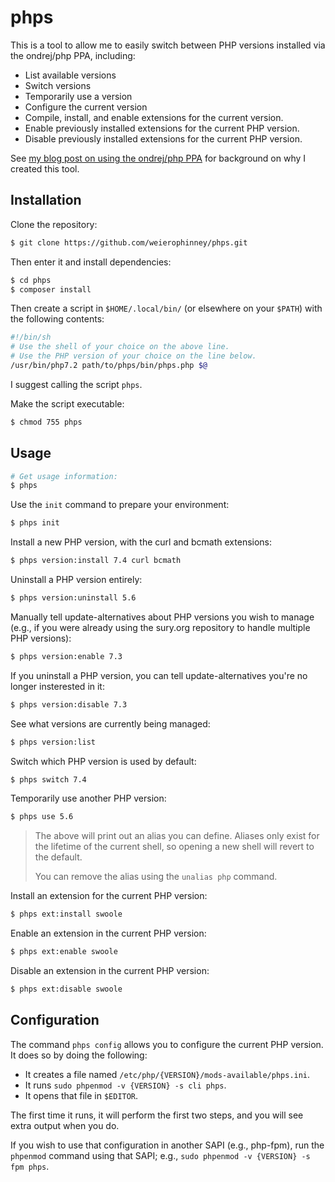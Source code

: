 # phps

This is a tool to allow me to easily switch between PHP versions installed via
the ondrej/php PPA, including:

- List available versions
- Switch versions
- Temporarily use a version
- Configure the current version
- Compile, install, and enable extensions for the current version.
- Enable previously installed extensions for the current PHP version.
- Disable previously installed extensions for the current PHP version.

See [my blog post on using the ondrej/php PPA](https://mwop.net/blog/2019-04-30-ondrej-multiversion-php.html)
for background on why I created this tool.

## Installation

Clone the repository:

```bash
$ git clone https://github.com/weierophinney/phps.git
```

Then enter it and install dependencies:

```php
$ cd phps
$ composer install
```

Then create a script in `$HOME/.local/bin/` (or elsewhere on your `$PATH`) with
the following contents:

```bash
#!/bin/sh
# Use the shell of your choice on the above line.
# Use the PHP version of your choice on the line below.
/usr/bin/php7.2 path/to/phps/bin/phps.php $@
```

I suggest calling the script `phps`.

Make the script executable:

```bash
$ chmod 755 phps
```

## Usage

```bash
# Get usage information:
$ phps
```

Use the `init` command to prepare your environment:

```bash
$ phps init
```

Install a new PHP version, with the curl and bcmath extensions:

```bash
$ phps version:install 7.4 curl bcmath
```

Uninstall a PHP version entirely:

```bash
$ phps version:uninstall 5.6
```

Manually tell update-alternatives about PHP versions you wish to manage (e.g.,
if you were already using the sury.org repository to handle multiple PHP
versions):

```bash
$ phps version:enable 7.3
```

If you uninstall a PHP version, you can tell update-alternatives you're no
longer insterested in it:

```bash
$ phps version:disable 7.3
```

See what versions are currently being managed:

```bash
$ phps version:list
```

Switch which PHP version is used by default:

```bash
$ phps switch 7.4
```

Temporarily use another PHP version:

```bash
$ phps use 5.6
```

> The above will print out an alias you can define. Aliases only exist for the
> lifetime of the current shell, so opening a new shell will revert to the
> default.
>
> You can remove the alias using the `unalias php` command.

Install an extension for the current PHP version:

```bash
$ phps ext:install swoole
```

Enable an extension in the current PHP version:

```bash
$ phps ext:enable swoole
```

Disable an extension in the current PHP version:

```bash
$ phps ext:disable swoole
```

## Configuration

The command `phps config` allows you to configure the current PHP version. It
does so by doing the following:

- It creates a file named `/etc/php/{VERSION}/mods-available/phps.ini`.
- It runs `sudo phpenmod -v {VERSION} -s cli phps`.
- It opens that file in `$EDITOR`.

The first time it runs, it will perform the first two steps, and you will see
extra output when you do.

If you wish to use that configuration in another SAPI (e.g., php-fpm), run the
`phpenmod` command using that SAPI; e.g., `sudo phpenmod -v {VERSION} -s fpm
phps`.
